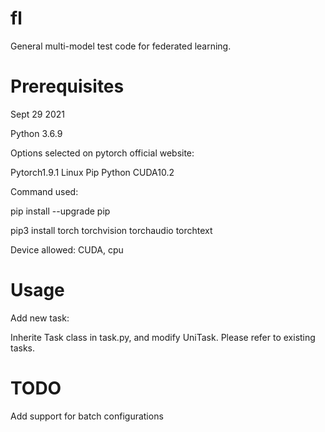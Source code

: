 # fl
General multi-model test code for federated learning.

# Prerequisites
Sept 29 2021

Python 3.6.9

Options selected on pytorch official website:

Pytorch1.9.1 Linux Pip Python CUDA10.2 

Command used:

pip install --upgrade pip

pip3 install torch torchvision torchaudio torchtext

Device allowed: CUDA, cpu

# Usage
Add new task:

Inherite Task class in task.py, and modify UniTask. Please refer to existing tasks.

# TODO

Add support for batch configurations
